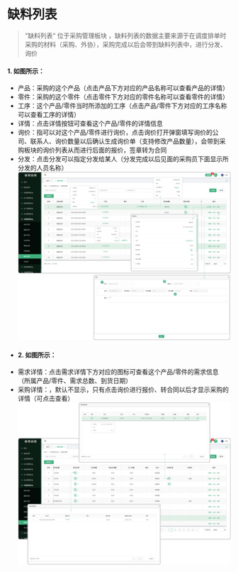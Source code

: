 
# 缺料列表

> "缺料列表“ 位于采购管理板块 ，缺料列表的数据主要来源于在调度排单时采购的材料（采购、外协），采购完成以后会带到缺料列表中，进行分发、询价
​
#### 1. 如图所示：
* 产品：采购的这个产品（点击产品下方对应的产品名称可以查看产品的详情）
* 零件：采购的这个零件（点击零件下方对应的零件名称可以查看零件的详情）
* 工序：这个产品/零件当时所添加的工序（点击产品/零件下方对应的工序名称可以查看工序的详情）
* 详情：点击详情按钮可查看这个产品/零件的详情信息
* 询价：指可以对这个产品/零件进行询价，点击询价打开弹窗填写询价的公司、联系人、询价数量以后确认生成询价单（支持修改产品数量），会带到采购板块的询价列表从而进行后面的报价，签章转为合同
* 分发：点击分发可以指定分发给某人（分发完成以后见面的采购员下面显示所分发的人员名称）
​
![如图所示](../file/cg-qllb1.png)
* #### 2. 如图所示：
* 需求详情：点击需求详情下方对应的图标可查看这个产品/零件的需求信息（所属产品/零件、需求总数、到货日期）
* 采购详情：，默认不显示，只有点击询价进行报价、转合同以后才显示采购的详情（可点击查看）
![如图所示](../file/cg-qllb2.png)